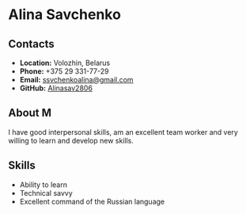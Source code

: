 # Alina Savchenko

## Contacts

* __Location:__ Volozhin, Belarus
* __Phone:__ +375 29 331-77-29
* __Email:__ ssvchenkoalina@gmail.com
* __GitHub:__ [Alinasav2806](https://github.com/Alinasav2806)


## About M
 I have good interpersonal skills, am an excellent team worker and very willing to learn and develop new skills.

## Skills
* Ability to learn
* Technical savvy
* Excellent command of the Russian language
